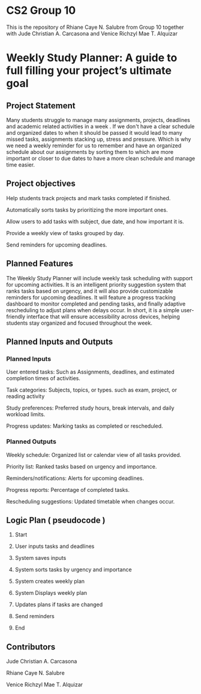 # CS2 Group 10
This is the repository of Rhiane Caye N. Salubre from Group 10 together with Jude Christian A. Carcasona and Venice Richzyl Mae T. Alquizar


# Weekly Study Planner: A guide to full filling your project’s ultimate goal


## Project Statement

Many students struggle to manage many assignments, projects, deadlines and academic related activities in a week . If we don't have a clear schedule and organized dates to when it should be passed it would lead to many missed tasks, assignments stacking up, stress and pressure. Which is why we need a weekly reminder for us to remember and have an organized schedule about our assignments by sorting them to which are more important or closer to due dates to have a more clean schedule and manage time easier.

## Project objectives 

Help students track projects and mark tasks completed if finished.

Automatically sorts tasks by prioritizing the more important ones.

Allow users to add tasks with subject, due date, and how important it is. 

Provide a weekly view of tasks grouped by day.

Send reminders for upcoming deadlines.

## Planned Features 

The Weekly Study Planner will include weekly task scheduling with support for upcoming activities. It is an intelligent priority suggestion system that ranks tasks based on urgency, and it will also provide customizable reminders for upcoming deadlines. It will feature a progress tracking dashboard to monitor completed and pending tasks, and finally adaptive rescheduling to adjust plans when delays occur. In short, it is a simple user-friendly interface that will ensure accessibility across devices, helping students stay organized and focused throughout the week. 


## Planned Inputs and Outputs
### Planned Inputs

User entered tasks: Such as Assignments, deadlines, and estimated completion times of activities.


Task categories: Subjects, topics, or types. such as exam, project, or reading activity


Study preferences: Preferred study hours, break intervals, and daily workload limits.


Progress updates: Marking tasks as completed or rescheduled.


### Planned Outputs

Weekly schedule: Organized list or calendar view of all tasks provided.


Priority list: Ranked tasks based on urgency and importance.


Reminders/notifications: Alerts for upcoming deadlines.


Progress reports: Percentage of completed tasks.


Rescheduling suggestions: Updated timetable when changes occur.


## Logic Plan ( pseudocode )
1.	Start
	
2.	User inputs tasks and deadlines
	
3.	System saves inputs
	
4.	System sorts tasks by urgency and importance
	
5.	System creates weekly plan
	
6.	System Displays weekly plan
	
7.	Updates plans if tasks are changed
	
8.	Send reminders
	
9.	End



## Contributors
Jude Christian A. Carcasona

Rhiane Caye N. Salubre

Venice Richzyl Mae T. Alquizar




